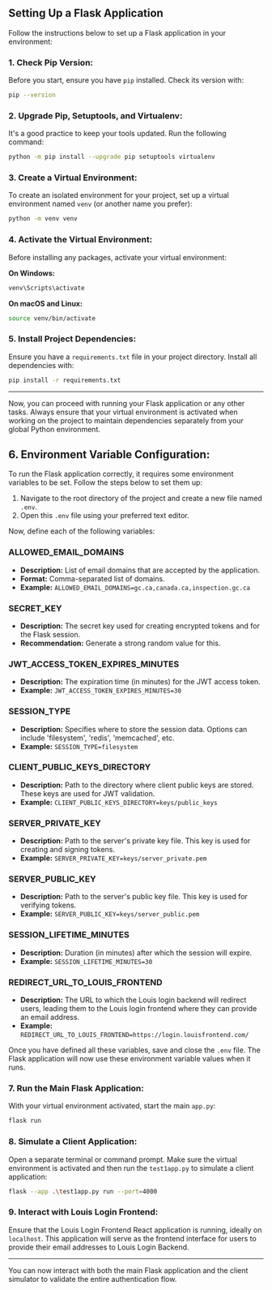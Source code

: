 ## Setting Up a Flask Application

Follow the instructions below to set up a Flask application in your environment:

### 1. Check Pip Version:
Before you start, ensure you have `pip` installed. Check its version with:
```bash
pip --version
```

### 2. Upgrade Pip, Setuptools, and Virtualenv:
It's a good practice to keep your tools updated. Run the following command:
```bash
python -m pip install --upgrade pip setuptools virtualenv
```

### 3. Create a Virtual Environment:
To create an isolated environment for your project, set up a virtual environment named `venv` (or another name you prefer):
```bash
python -m venv venv
```

### 4. Activate the Virtual Environment:
Before installing any packages, activate your virtual environment:

**On Windows:**
```bash
venv\Scripts\activate
```

**On macOS and Linux:**
```bash
source venv/bin/activate
```

### 5. Install Project Dependencies:
Ensure you have a `requirements.txt` file in your project directory. Install all dependencies with:
```bash
pip install -r requirements.txt
```
---

Now, you can proceed with running your Flask application or any other tasks. Always ensure that your virtual environment is activated when working on the project to maintain dependencies separately from your global Python environment.


## 6. Environment Variable Configuration:

To run the Flask application correctly, it requires some environment variables to be set. Follow the steps below to set them up:

1. Navigate to the root directory of the project and create a new file named `.env`.
2. Open this `.env` file using your preferred text editor.

Now, define each of the following variables:

### ALLOWED_EMAIL_DOMAINS
- **Description:** List of email domains that are accepted by the application.
- **Format:** Comma-separated list of domains.
- **Example:** `ALLOWED_EMAIL_DOMAINS=gc.ca,canada.ca,inspection.gc.ca`

### SECRET_KEY
- **Description:** The secret key used for creating encrypted tokens and for the Flask session.
- **Recommendation:** Generate a strong random value for this.

### JWT_ACCESS_TOKEN_EXPIRES_MINUTES
- **Description:** The expiration time (in minutes) for the JWT access token.
- **Example:** `JWT_ACCESS_TOKEN_EXPIRES_MINUTES=30`

### SESSION_TYPE
- **Description:** Specifies where to store the session data. Options can include 'filesystem', 'redis', 'memcached', etc. 
- **Example:** `SESSION_TYPE=filesystem`

### CLIENT_PUBLIC_KEYS_DIRECTORY
- **Description:** Path to the directory where client public keys are stored. These keys are used for JWT validation.
- **Example:** `CLIENT_PUBLIC_KEYS_DIRECTORY=keys/public_keys`

### SERVER_PRIVATE_KEY
- **Description:** Path to the server's private key file. This key is used for creating and signing tokens.
- **Example:** `SERVER_PRIVATE_KEY=keys/server_private.pem`

### SERVER_PUBLIC_KEY
- **Description:** Path to the server's public key file. This key is used for verifying tokens.
- **Example:** `SERVER_PUBLIC_KEY=keys/server_public.pem`

### SESSION_LIFETIME_MINUTES
- **Description:** Duration (in minutes) after which the session will expire.
- **Example:** `SESSION_LIFETIME_MINUTES=30`

### REDIRECT_URL_TO_LOUIS_FRONTEND
- **Description:** The URL to which the Louis login backend will redirect users, leading them to the Louis login frontend where they can provide an email address.
- **Example:** `REDIRECT_URL_TO_LOUIS_FRONTEND=https://login.louisfrontend.com/`

Once you have defined all these variables, save and close the `.env` file. The Flask application will now use these environment variable values when it runs.

### 7. Run the Main Flask Application:
With your virtual environment activated, start the main `app.py`:
```bash
flask run
```

### 8. Simulate a Client Application:
Open a separate terminal or command prompt. Make sure the virtual environment is activated and then run the `test1app.py` to simulate a client application:
```bash
flask --app .\test1app.py run --port=4000
```

### 9. Interact with Louis Login Frontend:
Ensure that the Louis Login Frontend React application is running, ideally on `localhost`. This application will serve as the frontend interface for users to provide their email addresses to Louis Login Backend.

---

You can now interact with both the main Flask application and the client simulator to validate the entire authentication flow.
